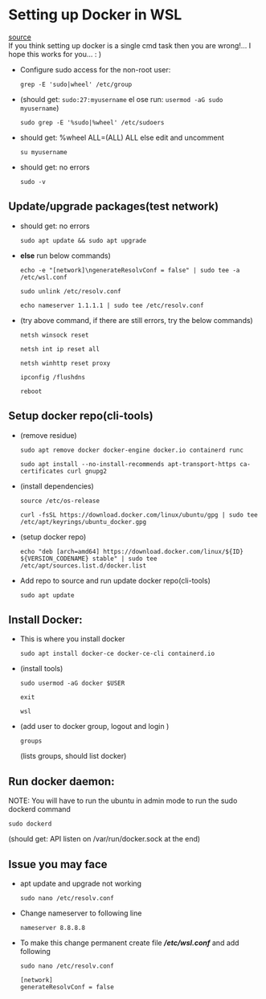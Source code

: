 # Setting up Docker in WSL
[source](https://dev.to/bowmanjd/install-docker-on-windows-wsl-without-docker-desktop-34m9)<br>
If you think setting up docker is a single cmd task then you are wrong!... I hope this works for you... : )
- Configure sudo access for the non-root user:
  ```
  grep -E 'sudo|wheel' /etc/group
  ```
- (should get: `sudo:27:myusername` el ose run: `usermod -aG sudo myusername`)
  ```
  sudo grep -E '%sudo|%wheel' /etc/sudoers
  ```
- should get: %wheel ALL=(ALL) ALL else edit and uncomment
  ```
  su myusername
  ```
- should get: no errors
  ```
  sudo -v
  ```

## Update/upgrade packages(test network)
- should get: no errors
  ```
  sudo apt update && sudo apt upgrade
  ```
- **else** run below commands)
  ```
  echo -e "[network]\ngenerateResolvConf = false" | sudo tee -a /etc/wsl.conf
  ```
  ```
  sudo unlink /etc/resolv.conf
  ```
  ```
  echo nameserver 1.1.1.1 | sudo tee /etc/resolv.conf
  ```
- (try above command, if there are still errors, try the below commands)
  ```
  netsh winsock reset
  ```
  ```
  netsh int ip reset all
  ```
  ```
  netsh winhttp reset proxy
  ```
  ```
  ipconfig /flushdns
  ```
  ```
  reboot
  ```

## Setup docker repo(cli-tools)
- (remove residue)
  ```
  sudo apt remove docker docker-engine docker.io containerd runc
  ```
  ```
  sudo apt install --no-install-recommends apt-transport-https ca-certificates curl gnupg2
  ```
- (install dependencies)
  ```
  source /etc/os-release
  ```
  ```
  curl -fsSL https://download.docker.com/linux/ubuntu/gpg | sudo tee /etc/apt/keyrings/ubuntu_docker.gpg
  ```
- (setup docker repo)
  ```
  echo "deb [arch=amd64] https://download.docker.com/linux/${ID} ${VERSION_CODENAME} stable" | sudo tee /etc/apt/sources.list.d/docker.list
  ```
- Add repo to source and run update docker repo(cli-tools) 
  ```
  sudo apt update
  ```

##  Install Docker:
- This is where you install docker
  ```
  sudo apt install docker-ce docker-ce-cli containerd.io
  ```
- (install tools)
  ```
  sudo usermod -aG docker $USER
  ```
  ```
  exit
  ```
  ```
  wsl
  ```
- (add user to docker group, logout and login )
  ```
  groups
  ```
  (lists groups, should list docker)

## Run docker daemon:
NOTE: You will have to run the ubuntu in admin mode to run the sudo dockerd command
  ```
  sudo dockerd
  ```
  (should get: API listen on /var/run/docker.sock at the end)

## Issue you may face
- apt update and upgrade not working
  ```
  sudo nano /etc/resolv.conf
  ```
- Change nameserver to following line
  ```
  nameserver 8.8.8.8
  ```
- To make this change permanent create file **_/etc/wsl.conf_** and add following
  ```
  sudo nano /etc/resolv.conf
  ```
  ```
  [network]
  generateResolvConf = false
  ```